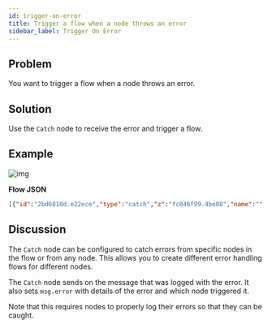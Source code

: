 ```yaml
---
id: trigger-on-error
title: Trigger a flow when a node throws an error
sidebar_label: Trigger On Error
---
```


## Problem

You want to trigger a flow when a node throws an error.

## Solution

Use the <code class="node">Catch</code> node to receive the error and trigger a flow.

## Example

![img](/assets/docs/error-handling/trigger-on-error.png)

<b>Flow JSON</b>

~~~json
[{"id":"2bd6810d.e22ece","type":"catch","z":"fc046f99.4be08","name":"","scope":["2c94a22c.91012e"],"uncaught":false,"x":130,"y":160,"wires":[["d16b9fac.8212a"]]},{"id":"2c94a22c.91012e","type":"function","z":"fc046f99.4be08","name":"Throw Error","func":"node.error(\"an example error\", msg);   ","outputs":1,"noerr":0,"x":310,"y":100,"wires":[[]]},{"id":"d16b9fac.8212a","type":"debug","z":"fc046f99.4be08","name":"","active":true,"tosidebar":true,"console":false,"tostatus":false,"complete":"error","targetType":"msg","x":300,"y":160,"wires":[]},{"id":"c5ee9670.5dbbd8","type":"inject","z":"fc046f99.4be08","name":"Trigger error","topic":"","payload":"","payloadType":"date","repeat":"","crontab":"","once":false,"onceDelay":0.1,"x":110,"y":100,"wires":[["2c94a22c.91012e"]]}]
~~~

## Discussion

The <code class="node">Catch</code> node can be configured to catch errors from
specific nodes in the flow or from any node. This allows you to create different
error handling flows for different nodes.

The <code class="node">Catch</code> node sends on the message that was logged with
the error. It also sets `msg.error` with details of the error and which node triggered
it.

Note that this requires nodes to properly log their errors so that they can be caught.
